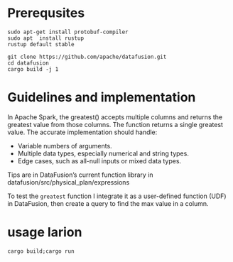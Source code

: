 # Prerequsites 

```
sudo apt-get install protobuf-compiler
sudo apt  install rustup
rustup default stable

git clone https://github.com/apache/datafusion.git
cd datafusion
cargo build -j 1
```


# Guidelines and implementation

In Apache Spark, the greatest() accepts multiple columns and returns the greatest value from those columns. The function returns a single greatest value. The accurate implementation should handle:

* Variable numbers of arguments.
* Multiple data types, especially numerical and string types.
* Edge cases, such as all-null inputs or mixed data types.

Tips are in DataFusion’s current function library in datafusion/src/physical_plan/expressions 

To test the `greatest` function I integrate it as a user-defined function (UDF) in DataFusion, 
then create a query to find the max value in a column.

# usage larion

```
cargo build;cargo run
```
